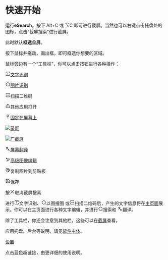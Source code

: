 # 快速开始

运行**eSearch**。按下 Alt+C 或 ⌥C 即可进行截屏。当然也可以右键点击托盘处的图标，点击“截屏搜索”进行截屏。

此时默认**框选全屏**。

按下鼠标并拖动，画出框，即可框选你想要的区域。

鼠标旁边有一个“工具栏”，你可以点击按钮进行各种操作：

<img height="16" src="../../src/renderer/assets/icons/ocr.svg"><a href="ocr.md" target="_blank">文字识别</a>

<img height="16" src="../../src/renderer/assets/icons/search.svg">[图片识别](search.md)

<img height="16" src="../../src/renderer/assets/icons/scan.svg">扫描二维码

<img height="16" src="../../src/renderer/assets/icons/open.svg">其他应用打开

<img height="16" src="../../src/renderer/assets/icons/ding.svg"><a href="ding.md" target="_blank">固定在屏幕上</a>

<img height="16" src="../../src/renderer/assets/icons/record.svg"><a href="record.md" target="_blank">录屏</a>

<img height="16" src="../../src/renderer/assets/icons/long_clip.svg"><a href="long_clip.md" target="_blank">广截屏</a>

<img height="16" src="../../src/renderer/assets/icons/translate.svg"><a href="translate.md" target="_blank">屏幕翻译</a>

<img height="16" src="../../src/renderer/assets/icons/super_edit.svg"><a href="super_editor.md" target="_blank">高级图像编辑</a>

<img height="16" src="../../src/renderer/assets/icons/copy.svg">复制图片到剪贴板

<img height="16" src="../../src/renderer/assets/icons/save.svg"><a href="save.md" target="_blank">保存</a>

按<img height="16" src="../../src/renderer/assets/icons/close.svg">取消截屏搜索

进行<img height="16" src="../../src/renderer/assets/icons/ocr.svg">文字识别、<img height="16" src="../../src/renderer/assets/icons/search.svg">以图搜图
或<img height="16" src="../../src/renderer/assets/icons/scan.svg">扫描二维码后，产生的文字信息将在<a href="editor.md" target="_blank">主页面</a>展示。你可以在主页面进行各种文字编辑，并进行<img height="16" src="../../src/renderer/assets/icons/search.svg">搜索和 <img height="16" src="../../src/renderer/assets/icons/translate.svg">翻译。

除了工具栏，你还会注意到其他栏，这些可以在<a href="clip.md" target="_blank">截屏</a>查看。

应用托盘、后台等说明，请见<a href="main.md" target="_blank">软件主体</a>。

<a href="setting.md" target="_blank">设置</a>

点击蓝色超链接，由更详细的使用说明。

